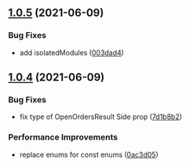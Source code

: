 ## [1.0.5](https://github.com/hadnet/foxbit-exapi/compare/v1.0.4...v1.0.5) (2021-06-09)


### Bug Fixes

* add isolatedModules ([003dad4](https://github.com/hadnet/foxbit-exapi/commit/003dad48ad864b742231d7769e156ef1cfd94352))

## [1.0.4](https://github.com/hadnet/foxbit-exapi/compare/v1.0.3...v1.0.4) (2021-06-09)


### Bug Fixes

* fix type of OpenOrdersResult Side prop ([7d1b8b2](https://github.com/hadnet/foxbit-exapi/commit/7d1b8b236d7030833f8c4294034d3d8704188427))


### Performance Improvements

* replace enums for const enums ([0ac3d05](https://github.com/hadnet/foxbit-exapi/commit/0ac3d05dda4598020072e43094538a509f992ad9))
